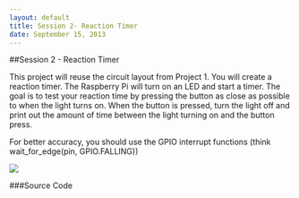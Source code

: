```yaml
---
layout: default
title: Session 2- Reaction Timer
date: September 15, 2013
---
```


##Session 2 - Reaction Timer 


This project will reuse the circuit layout from Project 1. You will create a reaction timer. The Raspberry Pi will turn on an LED and start a timer. The goal is to test your reaction time by pressing the button as close as possible to when the light turns on. When the button is pressed, turn the light off and print out the amount of time between the light turning on and the button press.

For better accuracy, you should use the GPIO interrupt functions (think wait_for_edge(pin, GPIO.FALLING))


<img src="https://dl.dropboxusercontent.com/u/1733921/Raspberry%20Pi/Schematics/RaspberryPi-Stopwatch.png"/>

###Source Code
<script src="http://gist-it.appspot.com/github/raspberrypi-aa/raspberrypi-aa/blob/master/RaspberryPi_Toolbox/Project2-Beginner.py"></script>



